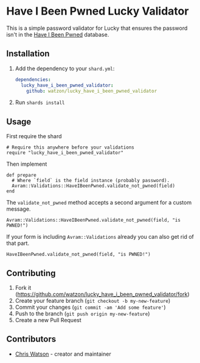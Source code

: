 # Have I Been Pwned Lucky Validator

This is a simple password validator for Lucky that ensures the password isn't in the [Have I Been Pwned](https://haveibeenpwned.com/) database.

## Installation

1. Add the dependency to your `shard.yml`:

   ```yaml
   dependencies:
     lucky_have_i_been_pwned_validator:
       github: watzon/lucky_have_i_been_pwned_validator
   ```

2. Run `shards install`

## Usage

First require the shard

```crystal
# Require this anywhere before your validations
require "lucky_have_i_been_pwned_validator"
```

Then implement

```crystal
def prepare
  # Where `field` is the field instance (probably password).
  Avram::Validations::HaveIBeenPwned.validate_not_pwned(field)
end
```

The `validate_not_pwned` method accepts a second argument for a custom message.

```crystal
Avram::Validations::HaveIBeenPwned.validate_not_pwned(field, "is PWNED!")
```

If your form is including `Avram::Validations` already you can also get rid of that part.

```crystal
HaveIBeenPwned.validate_not_pwned(field, "is PWNED!")
```

## Contributing

1. Fork it (<https://github.com/watzon/lucky_have_i_been_pwned_validator/fork>)
2. Create your feature branch (`git checkout -b my-new-feature`)
3. Commit your changes (`git commit -am 'Add some feature'`)
4. Push to the branch (`git push origin my-new-feature`)
5. Create a new Pull Request

## Contributors

- [Chris Watson](https://github.com/watzon) - creator and maintainer

